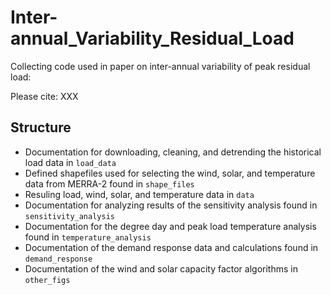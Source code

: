 # Inter-annual_Variability_Residual_Load
Collecting code used in paper on inter-annual variability of peak residual load:

Please cite: XXX

## Structure

 * Documentation for downloading, cleaning, and detrending the historical load data in `load_data`
 * Defined shapefiles used for selecting the wind, solar, and temperature data from MERRA-2 found in `shape_files`
 * Resuling load, wind, solar, and temperature data in `data`
 * Documentation for analyzing results of the sensitivity analysis found in `sensitivity_analysis`
 * Documentation for the degree day and peak load temperature analysis found in `temperature_analysis`
 * Documentation of the demand response data and calculations found in `demand_response`
 * Documentation of the wind and solar capacity factor algorithms in `other_figs`
